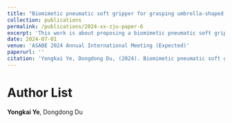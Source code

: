 ```yaml
---
title: "Biomimetic pneumatic soft gripper for grasping umbrella-shaped mushrooms (Under Review)"
collection: publications
permalink: /publications/2024-xx-zju-paper-6
excerpt: 'This work is about proposing a biomimetic pneumatic soft gripper (BPSG) that mainly comprised three soft variable-curvature fiber-reinforced bending actuators (VCFRBAs), dedicated to grasping umbrella-shaped mushrooms.'
date: 2024-07-01
venue: 'ASABE 2024 Annual International Meeting (Expected)'
paperurl: ''
citation: 'Yongkai Ye, Dongdong Du, (2024). Biomimetic pneumatic soft gripper for grasping umbrella-shaped mushrooms. ASABE 2024 Annual International Meeting, Under Review.'
---
```


Author List
======
**Yongkai Ye**, Dongdong Du

<!--Abstract
======
Current grippers show limited performance when grasping mushrooms with an umbrella shape, raising the demand for a balance between non-destructivity and stability. Soft grippers, integrated with biomimetic approaches, are promising solutions for grasping mushrooms. Inspired by the variable-curvature structure of umbrella-shaped mushrooms, this study presented a biomimetic pneumatic soft gripper (BPSG) that mainly comprised three soft variable-curvature fiber-reinforced bending actuators (VCFRBAs), dedicated to grasping umbrella-shaped mushrooms. The finite element method was employed to predict the deformation of the VCFRBA, and the results showed good matches with the experiments. Step response tests demonstrated the rising time of VCFRBA was 0.46 s, suggesting the proposed BPSG had a fast response speed. Moreover, force experiments indicated that each VCFRBA can generate a clamping force of 1.52 N with an additional lifting force as high as 2.11 N under the actuation pressure of 0.30 MPa. The pull-off forces of 65.23 N were also measured for the BPSG at this pressure. Finally, the results of the grasping experiment showed a 100% success rate and 0% damage rate when the proposed BPSG grasped mushrooms positioned in an upright position, demonstrating good non-destructivity and stability. This study showcased a novel BPSG, providing a unique solution to grasping umbrella-shaped mushrooms for agricultural robots.

Keywords
======
 Soft gripper; Soft fiber-reinforced bending actuators; Variable-curvature structure; Mushroom; Finite element method-->
